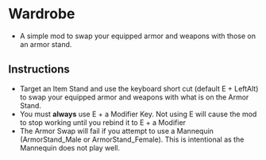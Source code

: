 # Wardrobe

* A simple mod to swap your equipped armor and weapons with those on an armor stand.

## Instructions

  * Target an Item Stand and use the keyboard short cut (default E + LeftAlt) to swap your equipped armor and weapons with what is on the Armor Stand.
  * You must **always** use E + a Modifier Key.  Not using E will cause the mod to stop working until you rebind it to E + a Modifier
  * The Armor Swap will fail if you attempt to use a Mannequin (ArmorStand_Male or ArmorStand_Female).  This is intentional as the Mannequin does not play well.